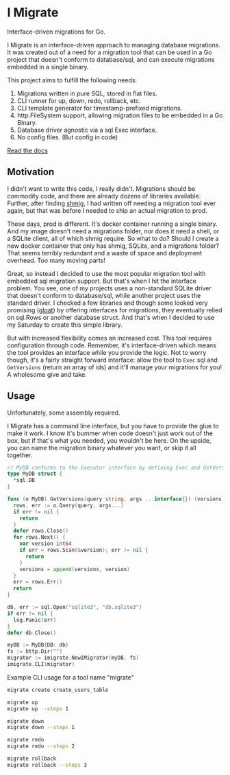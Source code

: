 # I Migrate

Interface-driven migrations for Go.

I Migrate is an interface-driven approach to managing database migrations. It was created out of a need for a migration tool that can be used in a Go project that doesn't conform to database/sql, and can execute migrations embedded in a single binary.

This project aims to fulfill the following needs:

1. Migrations written in pure SQL, stored in flat files. 
1. CLI runner for up, down, redo, rollback, etc. 
1. CLI template generator for timestamp-prefixed migrations.
1. http.FileSystem support, allowing migration files to be embedded in a Go Binary.
1. Database driver agnostic via a sql Exec interface.
1. No config files. (But config in code) 

[Read the docs](https://pkg.go.dev/github.com/sandro/imigrate)

## Motivation

I didn't want to write this code, I really didn't. Migrations should be commodity code, and there are already dozens of libraries available. Further, after finding [shmig](https://github.com/mbucc/shmig), I had written off needing a migration tool ever again, but that was before I needed to ship an actual migration to prod.

These days, prod is different. It's docker container running a single binary. And my image doesn't need a migrations folder, nor does it need a shell, or a SQLite client, all of which shmig require. So what to do? Should I create a new docker container that only has shmig, SQLite, and a migrations folder? That seems terribly redundant and a waste of space and deployment overhead. Too many moving parts!

Great, so instead I decided to use the most popular migration tool with embedded sql migration support. But that's when I hit the interface problem. You see, one of my projects uses a non-standard SQLite driver that doesn't conform to database/sql, while another project uses the standard driver. I checked a few libraries and though some looked very promising ([gloat](https://github.com/gsamokovarov/gloat)) by offering interfaces for migrations, they eventually relied on sql.Rows or another database struct. And that's when I decided to use my Saturday to create this simple library.

But with increased flexibility comes an increased cost. This tool requires configuration through code. Remember, it's interface-driven which means the tool provides an interface while you provide the logic. Not to worry though, it's a fairly straight forward interface: allow the tool to `Exec` sql and `GetVersions` (return an array of ids) and it'll manage your migrations for you! A wholesome give and take.

## Usage

Unfortunately, some assembly required.

I Migrate has a command line interface, but you have to provide the glue to make it work. I know it's bummer when code doesn't just work out of the box, but if that's what you needed, you wouldn't be here. On the upside, you can name the migration binary whatever you want, or skip it all together.

```go
// MyDB conforms to the Executor interface by defining Exec and GetVersions
type MyDB struct {
  *sql.DB
}

func (o MyDB) GetVersions(query string, args ...interface{}) (versions []int64, err error) {
  rows, err := o.Query(query, args...)
  if err != nil {
    return
  }
  defer rows.Close()
  for rows.Next() {
    var version int64
    if err = rows.Scan(&version); err != nil {
      return
    }
    versions = append(versions, version)
  }
  err = rows.Err()
  return
}

db, err := sql.Open("sqlite3", "db.sqlite3")
if err != nil {
  log.Panic(err)
}
defer db.Close()

myDB := MyDB{DB: db}
fs := http.Dir("")
migrator := imigrate.NewIMigrator(myDB, fs)
imigrate.CLI(migrator)
```

Example CLI usage for a tool name "migrate"

```sh
migrate create create_users_table

migrate up
migrate up --steps 1

migrate down
migrate down --steps 1

migrate redo
migrate redo --steps 2

migrate rollback
migrate rollback --steps 3
```
